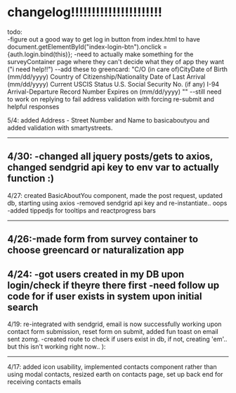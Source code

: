 # changelog!!!!!!!!!!!!!!!!!!!!!!

todo:  
-figure out a good way to get log in button from index.html to have document.getElementById("index-login-btn").onclick = {auth.login.bind(this)};
-need to actually make something for the surveyContainer page where they can't decide what they of app they want ("i need help!!")
--add these to greencard: "C/O (in care of)CityDate of Birth (mm/dd/yyyy) Country of Citizenship/Nationality Date of Last Arrival (mm/dd/yyyy) Current USCIS Status
U.S. Social Security No. (if any)
I-94 Arrival-Departure Record Number Expires on (mm/dd/yyyy) ""
--still need to work on replying to fail address validation with forcing re-submit and helpful responses

5/4: added Address - Street Number and Name to basicaboutyou and added validation with smartystreets.

---------
4/30: -changed all jquery posts/gets to axios, changed sendgrid api key to env var to actually function :)
---------
4/27: created BasicAboutYou component, made the post request, updated db, starting using axios
-removed sendgrid api key and re-instantiate.. oops
-added tippedjs for tooltips and reactprogress bars

----------
4/26:-made form from survey container to choose greencard or naturalization app
---------
4/24: -got users created in my DB upon login/check if theyre there first
-need follow up code for if user exists in system upon initial search
----------
 4/19: re-integrated with sendgrid, email is now successfully working upon contact form submission, reset form on submit, added fun toast on email sent zomg.
 -created route to check if users exist in db, if not, creating 'em'.. but this isn't working right now.. ):

---------
4/17: added icon usability, implemented contacts component rather than using modal contacts, resized earth on contacts page, set up back end for receiving contacts emails
